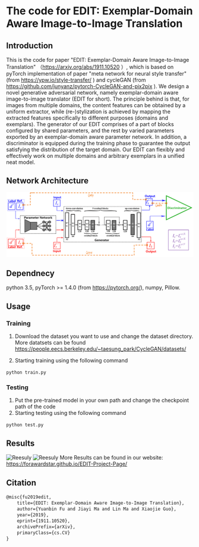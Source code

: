 # The code for EDIT: Exemplar-Domain Aware Image-to-Image Translation

## Introduction
This is the code for paper "EDIT: Exemplar-Domain Aware Image-to-Image Translation" （https://arxiv.org/abs/1911.10520 ）, which is based on pyTorch implementation of paper "meta network for neural style transfer" (from https://ypw.io/style-transfer/ ) and cycleGAN (from https://github.com/junyanz/pytorch-CycleGAN-and-pix2pix ). We design a novel generative adversarial network, namely exemplar-domain aware image-to-image translator (EDIT for short). The principle behind is that, for images from multiple domains, the content features can be obtained by a uniform extractor, while (re-)stylization is achieved by mapping the extracted features specifically to different purposes (domains and exemplars). The generator of our EDIT comprises of a part of blocks configured by shared parameters, and the rest by varied parameters exported by an exemplar-domain aware parameter network. In addition, a discriminator is equipped during the training phase to guarantee the output satisfying the distribution of the target domain. Our EDIT can flexibly and effectively work on multiple domains and arbitrary exemplars in a unified neat model.

## Network Architecture
![Reesuly](img/archf.png)

## Dependnecy
python 3.5, pyTorch >= 1.4.0 (from https://pytorch.org/), numpy, Pillow.
## Usage

### Training
1. Download the dataset you want to use and change the dataset directory. More datatsets can be found https://people.eecs.berkeley.edu/~taesung_park/CycleGAN/datasets/

2. Starting training using the following command

```python train.py```
 
### Testing
1. Put the pre-trained model in your own path and change the checkpoint path of the code
2. Starting testing using the following command

```python test.py```

## Results
![Reesuly](img/exp.png)
![Reesuly](img/ourf.png)
More Results can be found in our website: https://forawardstar.github.io/EDIT-Project-Page/
## Citation
```
@misc{fu2019edit,
    title={EDIT: Exemplar-Domain Aware Image-to-Image Translation},
    author={Yuanbin Fu and Jiayi Ma and Lin Ma and Xiaojie Guo},
    year={2019},
    eprint={1911.10520},
    archivePrefix={arXiv},
    primaryClass={cs.CV}
}
```
